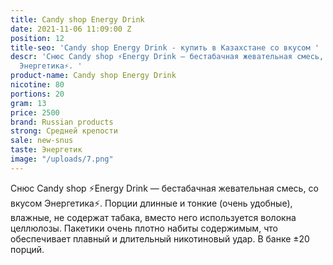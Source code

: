 ```yaml
---
title: Candy shop Energy Drink
date: 2021-11-06 11:09:00 Z
position: 12
title-seo: 'Candy shop Energy Drink - купить в Казахстане со вкусом '
descr: 'Снюс Candy shop ⚡️Energy Drink — бестабачная жевательная смесь, со вкусом
  Энергетика⚡️. '
product-name: Candy shop Energy Drink
nicotine: 80
portions: 20
gram: 13
price: 2500
brand: Russian products
strong: Средней крепости
sale: new-snus
taste: Энергетик
image: "/uploads/7.png"
---
```


Снюс Candy shop ⚡️Energy Drink — бестабачная жевательная смесь, со вкусом Энергетика⚡️. Порции длинные и тонкие (очень удобные), влажные, не содержат табака, вместо него используется волокна целлюлозы. Пакетики очень плотно набиты содержимым, что обеспечивает плавный и длительный никотиновый удар. В банке ±20 порций.

